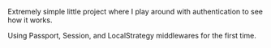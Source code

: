 Extremely simple little project where I play around with authentication to see how it works.

Using Passport, Session, and LocalStrategy middlewares for the first time.
